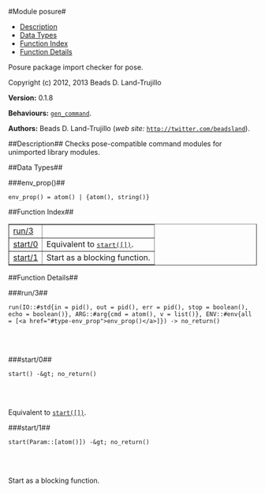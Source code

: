 

#Module posure#
* [Description](#description)
* [Data Types](#types)
* [Function Index](#index)
* [Function Details](#functions)


Posure package import checker for pose.

Copyright (c) 2012, 2013 Beads D. Land-Trujillo

__Version:__ 0.1.8

__Behaviours:__ [`gen_command`](gen_command.md).

__Authors:__ Beads D. Land-Trujillo (_web site:_ [`http://twitter.com/beadsland`](http://twitter.com/beadsland)).<a name="description"></a>

##Description##
 Checks pose-compatible
command modules for unimported library modules.
<a name="types"></a>

##Data Types##




###<a name="type-env_prop">env_prop()</a>##



	env_prop() = atom() | {atom(), string()}
<a name="index"></a>

##Function Index##


<table width="100%" border="1" cellspacing="0" cellpadding="2" summary="function index"><tr><td valign="top"><a href="#run-3">run/3</a></td><td></td></tr><tr><td valign="top"><a href="#start-0">start/0</a></td><td>Equivalent to <a href="#start-1"><tt>start([])</tt></a>.</td></tr><tr><td valign="top"><a href="#start-1">start/1</a></td><td>Start as a blocking function.</td></tr></table>


<a name="functions"></a>

##Function Details##

<a name="run-3"></a>

###run/3##


	run(IO::#std{in = pid(), out = pid(), err = pid(), stop = boolean(), echo = boolean()}, ARG::#arg{cmd = atom(), v = list()}, ENV::#env{all = [<a href="#type-env_prop">env_prop()</a>]}) -> no_return()
<br></br>


<a name="start-0"></a>

###start/0##


	start() -&gt; no_return()
<br></br>


Equivalent to [`start([])`](#start-1).<a name="start-1"></a>

###start/1##


	start(Param::[atom()]) -&gt; no_return()
<br></br>


Start as a blocking function.